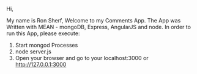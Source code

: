 Hi,

My name is Ron Sherf,
Welcome to my Comments App.
The App was Written with MEAN - mongoDB, Express, AngularJS and node.
In order to run this App, please execute:

1. Start mongod Processes
2. node server.js
3. Open your browser and go to your localhost:3000 or http://127.0.0.1:3000
